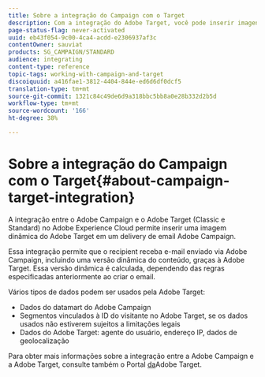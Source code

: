 ```yaml
---
title: Sobre a integração do Campaign com o Target
description: Com a integração do Adobe Target, você pode inserir imagens dinâmicas geradas pelo Adobe Target em suas mensagens do Adobe Campaign.
page-status-flag: never-activated
uuid: eb43f054-9c00-4ca4-acdd-e2306937af3c
contentOwner: sauviat
products: SG_CAMPAIGN/STANDARD
audience: integrating
content-type: reference
topic-tags: working-with-campaign-and-target
discoiquuid: a416fae1-3812-4404-844e-ed6d6df0dcf5
translation-type: tm+mt
source-git-commit: 1321c84c49de6d9a318bbc5bb8a0e28b332d2b5d
workflow-type: tm+mt
source-wordcount: '166'
ht-degree: 38%

---
```



# Sobre a integração do Campaign com o Target{#about-campaign-target-integration}

A integração entre o Adobe Campaign e o Adobe Target (Classic e Standard) no Adobe Experience Cloud permite inserir uma imagem dinâmica do Adobe Target em um delivery de email Adobe Campaign.

Essa integração permite que o recipient receba e-mail enviado via Adobe Campaign, incluindo uma versão dinâmica do conteúdo, graças à Adobe Target. Essa versão dinâmica é calculada, dependendo das regras especificadas anteriormente ao criar o email.

Vários tipos de dados podem ser usados pela Adobe Target:

* Dados do datamart do Adobe Campaign
* Segmentos vinculados à ID do visitante no Adobe Target, se os dados usados não estiverem sujeitos a limitações legais
* Dados do Adobe Target: agente do usuário, endereço IP, dados de geolocalização

Para obter mais informações sobre a integração entre a Adobe Campaign e a Adobe Target, consulte também o Portal [da](https://docs.adobe.com/content/help/pt-BR/target/using/integrate/campaign-and-target.html)Adobe Target.
